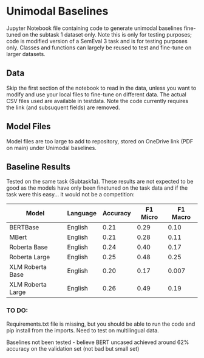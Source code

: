 # Unimodal Baselines

Jupyter Notebook file containing code to generate unimodal baselines fine-tuned on the subtask 1 dataset only. Note this is only for testing purposes; code is modified version of a SemEval 3 task and is for testing purposes only. Classes and functions can largely be reused to test and fine-tune on larger datasets.


## Data
Skip the first section of the notebook to read in the data, unless you want to modify and use your local files to fine-tune on different data. The actual CSV files used are available in testdata. Note the code currently requires the link (and subsuquent fields) are removed.

## Model Files
Model files are too large to add to repository, stored on OneDrive link (PDF on main) under Unimodal baselines.

## Baseline Results
Tested on the same task (Subtask1a). These results are not expected to be good as the models have only been finetuned on the task data and if the task were this easy... it would not be a competition:

| Model  | Language | Accuracy | F1 Micro | F1 Macro |
| ------------- | ------------- | ------------- | ------------- | ------------- |
| BERTBase | English | 0.21  | 0.29  | 0.10  |
| MBert  | English  | 0.21  | 0.28  | 0.11  |
| Roberta Base  | English | 0.24  | 0.40  | 0.17  |
| Roberta Large  | English  | 0.25  | 0.48  | 0.25  |
| XLM Roberta Base | English | 0.20  | 0.17  | 0.007  |
| XLM Roberta Large  | English  | 0.26  | 0.49 | 0.19  |

### TO DO:
Requirements.txt file is missing, but you should be able to run the code and pip install from the imports.
Need to test on multilingual data.

Baselines not been tested - believe BERT uncased achieved around 62% accuracy on the validation set (not bad but small set)
